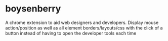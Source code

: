 boysenberry
===========

A chrome extension to aid web designers and developers. Display mouse action/position as well as all element borders/layouts/css with the click of a button instead of having to open the developer tools each time
